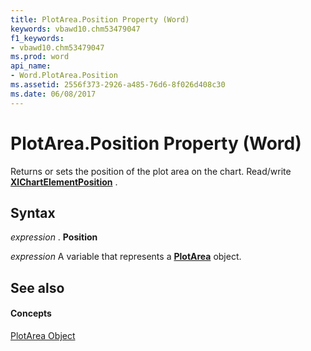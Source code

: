 ```yaml
---
title: PlotArea.Position Property (Word)
keywords: vbawd10.chm53479047
f1_keywords:
- vbawd10.chm53479047
ms.prod: word
api_name:
- Word.PlotArea.Position
ms.assetid: 2556f373-2926-a485-76d6-8f026d408c30
ms.date: 06/08/2017
---
```



# PlotArea.Position Property (Word)

Returns or sets the position of the plot area on the chart. Read/write  **[XlChartElementPosition](xlchartelementposition-enumeration-word.md)** .


## Syntax

 _expression_ . **Position**

 _expression_ A variable that represents a **[PlotArea](plotarea-object-word.md)** object.


## See also


#### Concepts


[PlotArea Object](plotarea-object-word.md)

